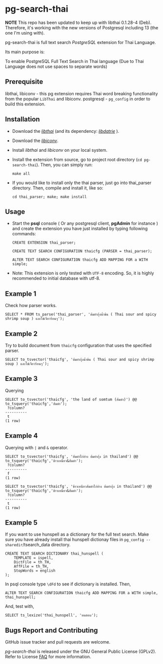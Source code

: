 pg-search-thai
============================

**NOTE** This repo has been updated to keep up with libthai 0.1.28-4 (Deb). Therefore, it's working with the new versions of Postgresql including 13 (the one I'm using with).

pg-search-thai is full text search _PostgreSQL_ extension for Thai Language.

Its main purpose is:

To enable PostgreSQL Full Text Search in Thai language (Due to Thai Language does not use spaces to separate words)

## Prerequisite

libthai, libiconv - this pg extension requires Thai word breaking functionality from the popular `LibThai` and libiconv.
postgresql - `pg_config` in order to build this extension.

## Installation

- Download the [_libthai_](http://linux.thai.net/projects/libthai) (and its dependency: [_libdatrie_](http://linux.thai.net/~thep/datrie/datrie.html#Download) ).

- Download the [_libiconv_](https://www.gnu.org/software/libiconv/).

- Install _libthai_ and _libiconv_ on your local system.

- Install the extension from source, go to project root directory (`cd pg-search-thai`). Then, you can simply run:

     ```make all```

- If you would like to install only the thai parser, just go into thai_parser directory. Then, compile and install it, like so:

     ```cd thai_parser; make; make install```

## Usage

- Start the **psql** console ( Or any postgresql client, **pgAdmin** for instance ) and create the extension you have just installed by typing following commands:

    ```CREATE EXTENSION thai_parser;```

    ```CREATE TEXT SEARCH CONFIGURATION thaicfg (PARSER = thai_parser);```

    ```ALTER TEXT SEARCH CONFIGURATION thaicfg ADD MAPPING FOR a WITH simple;```

- Note: This extension is only tested with `UTF-8` encoding. So, it is highly recommended to initial database with utf-8.

## Example 1
Check how parser works.

    SELECT * FROM ts_parse('thai_parser', 'ต้มยำกุ้งน้ำข้น ( Thai sour and spicy shrimp soup ) และไข่เจียวร้อนๆ');

## Example 2
Try to build document from `thaicfg` configuration that uses the specified parser.

    SELECT to_tsvector('thaicfg', 'ต้มยำกุ้งน้ำข้น ( Thai sour and spicy shrimp soup ) และไข่เจียวร้อนๆ');

## Example 3
Querying

    SELECT to_tsvector('thaicfg', 'the land of somtum (ส้มตำ)') @@ to_tsquery('thaicfg','ส้มตำ');
     ?column?
    ----------
     t
    (1 row)

## Example 4
Querying with `|` and `&` operator.

    SELECT to_tsvector('thaicfg', 'ส้มตำไก่ย่าง ต้มยำกุ้ง in thailand') @@ to_tsquery('thaicfg','ข้าวเหนียว&ส้มตำ');
     ?column?
    ----------
     f
    (1 row)

    SELECT to_tsvector('thaicfg', 'ข้าวเหนียวส้มตำไก่ย่าง ต้มยำกุ้ง in thailand') @@ to_tsquery('thaicfg','ข้าวเหนียว&ส้มตำ');
     ?column?
    ----------
     t
    (1 row)

## Example 5
 If you want to use hunspell as a dictionary for the full text search.
 Make sure you have already install thai hunspell dictionay files in `pg_config --sharedir`/tsearch_data directory.

    CREATE TEXT SEARCH DICTIONARY thai_hunspell (
        TEMPLATE = ispell,
        DictFile = th_TH,
        AffFile = th_TH,
        StopWords = english
    );


In psql console type `\dFd` to see if dictionary is installed.
Then,

    ALTER TEXT SEARCH CONFIGURATION thaicfg ADD MAPPING FOR a WITH simple, thai_hunspell;

And, test with,

    SELECT ts_lexize('thai_hunspell', 'ทดสอบ');

## Bugs Report and Contributing

GitHub issue tracker and pull requests are welcome.

_pg-search-thai_ is released under the GNU General Public License (GPLv2).
Refer to License [FAQ](http://www.gnu.org/licenses/old-licenses/gpl-2.0-faq.html) for more information.
